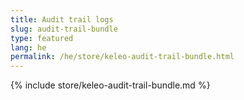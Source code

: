 ```yaml
---
title: Audit trail logs
slug: audit-trail-bundle
type: featured
lang: he
permalink: /he/store/keleo-audit-trail-bundle.html
---
```


{% include store/keleo-audit-trail-bundle.md %}
